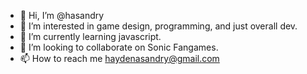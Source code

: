 - 👋 Hi, I’m @hasandry
- 👀 I’m interested in game design, programming, and just overall dev.
- 🌱 I’m currently learning javascript.
- 💞️ I’m looking to collaborate on Sonic Fangames.
- 📫 How to reach me haydenasandry@gmail.com
